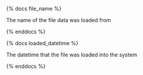 {% docs file_name %}

The name of the file data was loaded from

{% enddocs %}

{% docs loaded_datetime %}

The datetime that the file was loaded into the system

{% enddocs %}
